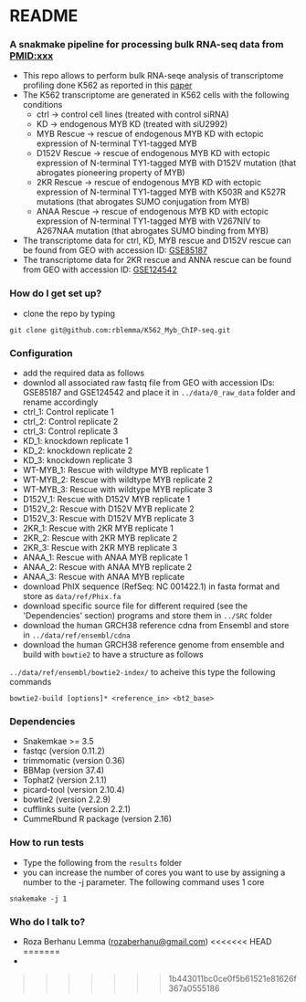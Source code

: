 # README #

### A snakmake pipeline for processing bulk RNA-seq data from [PMID:xxx](https://doi.org/10.1016/j.jbc.2023.105062) ###
- This repo allows to perform bulk RNA-seqe analysis of transcriptome profiling done K562 as reported in this [paper](https://doi.org/10.1016/j.jbc.2023.105062)
 - The K562 transcriptome are generated in K562 cells with the following conditions
   - ctrl -> control cell lines (treated with control siRNA)
   - KD -> endogenous MYB KD (treated with siU2992)
   - MYB Rescue -> rescue of endogenous MYB KD with ectopic expression of N-terminal TY1-tagged MYB
   - D152V Rescue -> rescue of endogenous MYB KD with ectopic expression of N-terminal TY1-tagged MYB with D152V mutation (that abrogates pioneering property of MYB)
   - 2KR Rescue -> rescue of endogenous MYB KD with ectopic expression of N-terminal TY1-tagged MYB with K503R and K527R mutations (that abrogates SUMO conjugation from MYB)
   - ANAA Rescue -> rescue of endogenous MYB KD with ectopic expression of N-terminal TY1-tagged MYB with V267NIV to A267NAA mutation (that abrogates SUMO binding from MYB)
- The transcriptome data for ctrl, KD, MYB rescue and D152V rescue can be found from GEO with accession ID: [GSE85187](https://www.ncbi.nlm.nih.gov/geo/query/acc.cgi?acc=GSE85187)
- The transcriptome data for 2KR rescue and ANNA rescue can be found from GEO with accession ID: [GSE124542](https://www.ncbi.nlm.nih.gov/geo/query/acc.cgi?acc=GSE124542)


### How do I get set up? ###

* clone the repo by typing

```
git clone git@github.com:rblemma/K562_Myb_ChIP-seq.git
```
### Configuration ###
- add the required data as follows
- downlod all associated raw fastq file from GEO with accession IDs: GSE85187 and GSE124542 and place it in `../data/0_raw_data` folder and rename accordingly
- ctrl_1: Control replicate 1
- ctrl_2: Control replicate 2
- ctrl_3: Control replicate 3
- KD_1: knockdown replicate 1
- KD_2: knockdown replicate 2
- KD_3: knockdown replicate 3
- WT-MYB_1: Rescue with wildtype MYB replicate 1
- WT-MYB_2: Rescue with wildtype MYB replicate 2
- WT-MYB_3: Rescue with wildtype MYB replicate 3
- D152V_1: Rescue with D152V MYB replicate 1
- D152V_2: Rescue with D152V MYB replicate 2
- D152V_3: Rescue with D152V MYB replicate 3
- 2KR_1: Rescue with 2KR MYB replicate 1
- 2KR_2: Rescue with 2KR MYB replicate 2
- 2KR_3: Rescue with 2KR MYB replicate 3
- ANAA_1: Rescue with ANAA MYB replicate 1
- ANAA_2: Rescue with ANAA MYB replicate 2
- ANAA_3: Rescue with ANAA MYB replicate
- download PhIX sequence (RefSeq: NC 001422.1) in fasta format and store as `data/ref/Phix.fa`
- download specific source file for different required (see the 'Dependencies' section) programs and store them in `../SRC` folder
- download the human GRCH38 reference cdna from Ensembl and store in `../data/ref/ensembl/cdna`
- download the human GRCH38 reference genome from ensemble and build with `bowtie2` to have a structure as follows

`../data/ref/ensembl/bowtie2-index/` to acheive this type the following commands

```
bowtie2-build [options]* <reference_in> <bt2_base>
```

### Dependencies ###
- Snakemkae >= 3.5
- fastqc (version 0.11.2)
- trimmomatic (version 0.36)
- BBMap (version 37.4)
- Tophat2 (version 2.1.1)
- picard-tool (version 2.10.4)
- bowtie2 (version 2.2.9)
- cufflinks suite (version 2.2.1)
- CummeRbund R package (version 2.16)

### How to run tests ###
- Type the following from the `results` folder
- you can increase the number of cores you want to use by assigning a number to the -j parameter. The following command uses 1 core

```
snakemake -j 1
```

### Who do I talk to? ###

* Roza Berhanu Lemma (rozaberhanu@gmail.com)
<<<<<<< HEAD
=======
*
>>>>>>> 1b443011bc0ce0f5b61521e81626f367a0555186
